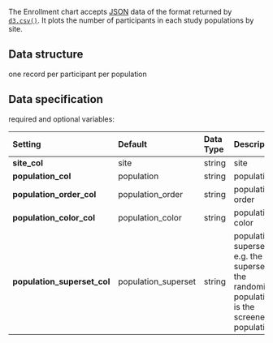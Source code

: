 The Enrollment chart accepts [JSON](https://en.wikipedia.org/wiki/JSON) data of the format returned by [`d3.csv()`](https://github.com/d3/d3-3.x-api-reference/blob/master/CSV.md). It plots the number of participants in each study populations by site.

## Data structure
one record per participant per population

## Data specification
required and optional variables:

| Setting | Default | Data Type | Description | Required? |
|:--------|:--------|:----------|:------------|:---------:|
|**site_col**|site|string|site|**Y**|
|**population_col**|population|string|population|**Y**|
|**population_order_col**|population_order|string|population order||
|**population_color_col**|population_color|string|population color||
|**population_superset_col**|population_superset|string|population superset, e.g. the superset of the randomized population is the screened population||